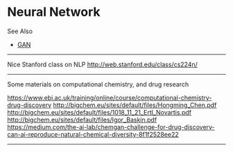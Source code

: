 
# Neural Network

See Also

  - [GAN](GAN.md)
  
---
  
Nice Stanford class on NLP
http://web.stanford.edu/class/cs224n/

---
  
Some materials on computational chemistry, and drug research  

https://www.ebi.ac.uk/training/online/course/computational-chemistry-drug-discovery
http://bigchem.eu/sites/default/files/Hongming_Chen.pdf
http://bigchem.eu/sites/default/files/1018_11_21_Ertl_Novartis.pdf
http://bigchem.eu/sites/default/files/Igor_Baskin.pdf
https://medium.com/the-ai-lab/chemgan-challenge-for-drug-discovery-can-ai-reproduce-natural-chemical-diversity-8f1f2528ee22

---

